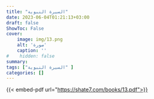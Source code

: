 ```yaml
---
title: "السيرة النبوية" 
date: 2023-06-04T01:21:13+03:00
draft: false
ShowToc: False
cover:
    image: img/13.png
    alt: 'صورة'
    caption: ''
#    hidden: false
summary: 
tags: ["السيرة النبوية" ]
categories: []
---
```

{{< embed-pdf url="https://shate7.com/books/13.pdf">}}



